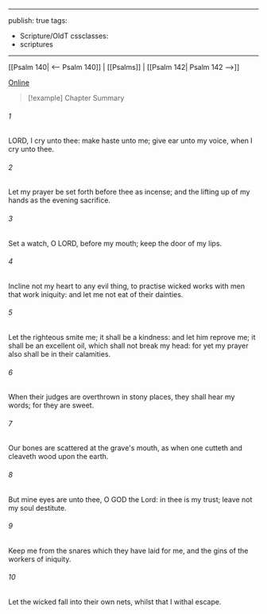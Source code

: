 

---
publish: true
tags:
  - Scripture/OldT
cssclasses:
  - scriptures
---
[[Psalm 140| <-- Psalm 140]] | [[Psalms]] | [[Psalm 142| Psalm 142 -->]]

[Online](https://churchofjesuschrist.org/study/scriptures/ot/ps/141?lang=eng)

>[!example] Chapter Summary
>
###### 1
LORD, I cry unto thee: make haste unto me; give ear unto my voice, when I cry unto thee.
###### 2
Let my prayer be set forth before thee as incense; and the lifting up of my hands as the evening sacrifice.
###### 3
Set a watch, O LORD, before my mouth; keep the door of my lips.
###### 4
Incline not my heart to any evil thing, to practise wicked works with men that work iniquity: and let me not eat of their dainties.
###### 5
Let the righteous smite me; it shall be a kindness: and let him reprove me; it shall be an excellent oil, which shall not break my head: for yet my prayer also shall be in their calamities.
###### 6
When their judges are overthrown in stony places, they shall hear my words; for they are sweet.
###### 7
Our bones are scattered at the grave's mouth, as when one cutteth and cleaveth wood upon the earth.
###### 8
But mine eyes are unto thee, O GOD the Lord: in thee is my trust; leave not my soul destitute.
###### 9
Keep me from the snares which they have laid for me, and the gins of the workers of iniquity.
###### 10
Let the wicked fall into their own nets, whilst that I withal escape.



